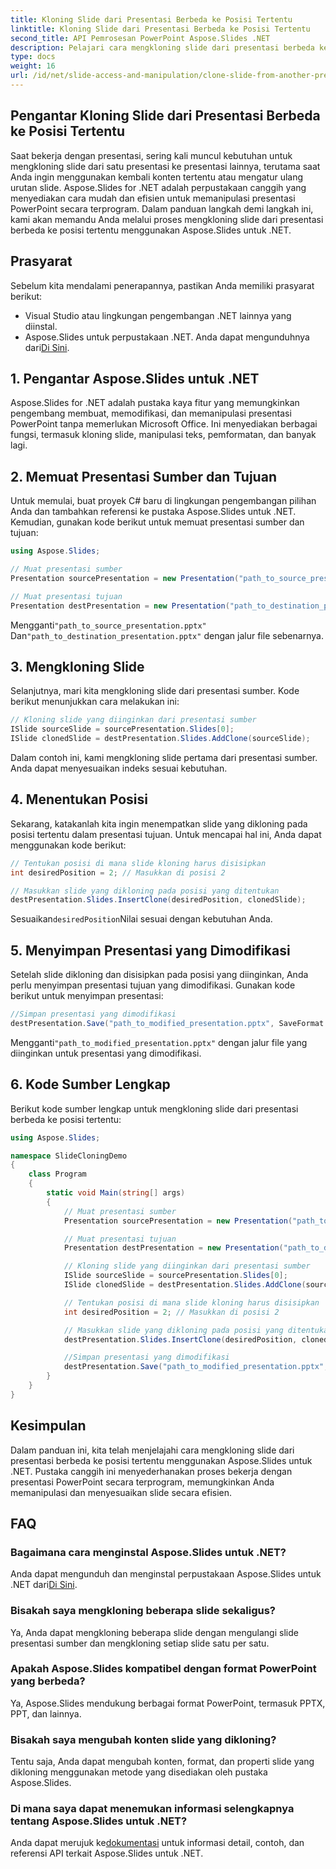 ```yaml
---
title: Kloning Slide dari Presentasi Berbeda ke Posisi Tertentu
linktitle: Kloning Slide dari Presentasi Berbeda ke Posisi Tertentu
second_title: API Pemrosesan PowerPoint Aspose.Slides .NET
description: Pelajari cara mengkloning slide dari presentasi berbeda ke posisi tertentu menggunakan Aspose.Slides untuk .NET. Panduan langkah demi langkah dengan kode sumber lengkap, mencakup kloning slide, spesifikasi posisi, dan penyimpanan presentasi.
type: docs
weight: 16
url: /id/net/slide-access-and-manipulation/clone-slide-from-another-presentation-specified-position/
---
```


## Pengantar Kloning Slide dari Presentasi Berbeda ke Posisi Tertentu

Saat bekerja dengan presentasi, sering kali muncul kebutuhan untuk mengkloning slide dari satu presentasi ke presentasi lainnya, terutama saat Anda ingin menggunakan kembali konten tertentu atau mengatur ulang urutan slide. Aspose.Slides for .NET adalah perpustakaan canggih yang menyediakan cara mudah dan efisien untuk memanipulasi presentasi PowerPoint secara terprogram. Dalam panduan langkah demi langkah ini, kami akan memandu Anda melalui proses mengkloning slide dari presentasi berbeda ke posisi tertentu menggunakan Aspose.Slides untuk .NET.

## Prasyarat

Sebelum kita mendalami penerapannya, pastikan Anda memiliki prasyarat berikut:

- Visual Studio atau lingkungan pengembangan .NET lainnya yang diinstal.
-  Aspose.Slides untuk perpustakaan .NET. Anda dapat mengunduhnya dari[Di Sini](https://releases.aspose.com/slides/net/).

## 1. Pengantar Aspose.Slides untuk .NET

Aspose.Slides for .NET adalah pustaka kaya fitur yang memungkinkan pengembang membuat, memodifikasi, dan memanipulasi presentasi PowerPoint tanpa memerlukan Microsoft Office. Ini menyediakan berbagai fungsi, termasuk kloning slide, manipulasi teks, pemformatan, dan banyak lagi.

## 2. Memuat Presentasi Sumber dan Tujuan

Untuk memulai, buat proyek C# baru di lingkungan pengembangan pilihan Anda dan tambahkan referensi ke pustaka Aspose.Slides untuk .NET. Kemudian, gunakan kode berikut untuk memuat presentasi sumber dan tujuan:

```csharp
using Aspose.Slides;

// Muat presentasi sumber
Presentation sourcePresentation = new Presentation("path_to_source_presentation.pptx");

// Muat presentasi tujuan
Presentation destPresentation = new Presentation("path_to_destination_presentation.pptx");
```

 Mengganti`"path_to_source_presentation.pptx"` Dan`"path_to_destination_presentation.pptx"` dengan jalur file sebenarnya.

## 3. Mengkloning Slide

Selanjutnya, mari kita mengkloning slide dari presentasi sumber. Kode berikut menunjukkan cara melakukan ini:

```csharp
// Kloning slide yang diinginkan dari presentasi sumber
ISlide sourceSlide = sourcePresentation.Slides[0];
ISlide clonedSlide = destPresentation.Slides.AddClone(sourceSlide);
```

Dalam contoh ini, kami mengkloning slide pertama dari presentasi sumber. Anda dapat menyesuaikan indeks sesuai kebutuhan.

## 4. Menentukan Posisi

Sekarang, katakanlah kita ingin menempatkan slide yang dikloning pada posisi tertentu dalam presentasi tujuan. Untuk mencapai hal ini, Anda dapat menggunakan kode berikut:

```csharp
// Tentukan posisi di mana slide kloning harus disisipkan
int desiredPosition = 2; // Masukkan di posisi 2

// Masukkan slide yang dikloning pada posisi yang ditentukan
destPresentation.Slides.InsertClone(desiredPosition, clonedSlide);
```

 Sesuaikan`desiredPosition`Nilai sesuai dengan kebutuhan Anda.

## 5. Menyimpan Presentasi yang Dimodifikasi

Setelah slide dikloning dan disisipkan pada posisi yang diinginkan, Anda perlu menyimpan presentasi tujuan yang dimodifikasi. Gunakan kode berikut untuk menyimpan presentasi:

```csharp
//Simpan presentasi yang dimodifikasi
destPresentation.Save("path_to_modified_presentation.pptx", SaveFormat.Pptx);
```

 Mengganti`"path_to_modified_presentation.pptx"` dengan jalur file yang diinginkan untuk presentasi yang dimodifikasi.

## 6. Kode Sumber Lengkap

Berikut kode sumber lengkap untuk mengkloning slide dari presentasi berbeda ke posisi tertentu:

```csharp
using Aspose.Slides;

namespace SlideCloningDemo
{
    class Program
    {
        static void Main(string[] args)
        {
            // Muat presentasi sumber
            Presentation sourcePresentation = new Presentation("path_to_source_presentation.pptx");

            // Muat presentasi tujuan
            Presentation destPresentation = new Presentation("path_to_destination_presentation.pptx");

            // Kloning slide yang diinginkan dari presentasi sumber
            ISlide sourceSlide = sourcePresentation.Slides[0];
            ISlide clonedSlide = destPresentation.Slides.AddClone(sourceSlide);

            // Tentukan posisi di mana slide kloning harus disisipkan
            int desiredPosition = 2; // Masukkan di posisi 2

            // Masukkan slide yang dikloning pada posisi yang ditentukan
            destPresentation.Slides.InsertClone(desiredPosition, clonedSlide);

            //Simpan presentasi yang dimodifikasi
            destPresentation.Save("path_to_modified_presentation.pptx", SaveFormat.Pptx);
        }
    }
}
```

## Kesimpulan

Dalam panduan ini, kita telah menjelajahi cara mengkloning slide dari presentasi berbeda ke posisi tertentu menggunakan Aspose.Slides untuk .NET. Pustaka canggih ini menyederhanakan proses bekerja dengan presentasi PowerPoint secara terprogram, memungkinkan Anda memanipulasi dan menyesuaikan slide secara efisien.

## FAQ

### Bagaimana cara menginstal Aspose.Slides untuk .NET?

 Anda dapat mengunduh dan menginstal perpustakaan Aspose.Slides untuk .NET dari[Di Sini](https://releases.aspose.com/slides/net/).

### Bisakah saya mengkloning beberapa slide sekaligus?

Ya, Anda dapat mengkloning beberapa slide dengan mengulangi slide presentasi sumber dan mengkloning setiap slide satu per satu.

### Apakah Aspose.Slides kompatibel dengan format PowerPoint yang berbeda?

Ya, Aspose.Slides mendukung berbagai format PowerPoint, termasuk PPTX, PPT, dan lainnya.

### Bisakah saya mengubah konten slide yang dikloning?

Tentu saja, Anda dapat mengubah konten, format, dan properti slide yang dikloning menggunakan metode yang disediakan oleh pustaka Aspose.Slides.

### Di mana saya dapat menemukan informasi selengkapnya tentang Aspose.Slides untuk .NET?

 Anda dapat merujuk ke[dokumentasi](https://reference.aspose.com/slides/net/) untuk informasi detail, contoh, dan referensi API terkait Aspose.Slides untuk .NET.